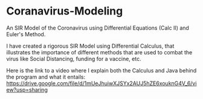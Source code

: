 # Coranavirus-Modeling
An SIR Model of the Coronavirus using Differential Equations (Calc II) and Euler's Method.

I have created a rigorous SIR Model using Differential Calculus, that illustrates the importance of different methods that are used to combat the virus like Social Distancing, funding for a vaccine, etc. 

Here is the link to a video where I explain both the Calculus and Java behind the program and what it entails: https://drive.google.com/file/d/1mUeJhuiwXJSYx2AUJ5hZE6xouknG4V_6/view?usp=sharing
